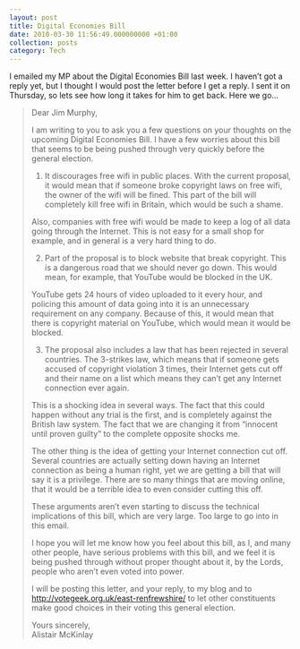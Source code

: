 ```yaml
---
layout: post
title: Digital Economies Bill
date: 2010-03-30 11:56:49.000000000 +01:00
collection: posts
category: Tech
---
```


I emailed my MP about the Digital Economies Bill last week. I haven’t got a reply yet, but I thought I would post the letter before I get a reply. I sent it on Thursday, so lets see how long it takes for him to get back. Here we go…

> Dear Jim Murphy,
>
> I am writing to you to ask you a few questions on your thoughts on the upcoming Digital Economies Bill. I have a few worries about this bill that seems to be being pushed through very quickly before the general election.
>
> 1. It discourages free wifi in public places. With the current proposal, it would mean that if someone broke copyright laws on free wifi, the owner of the wifi will be fined. This part of the bill will completely kill free wifi in Britain, which would be such a shame.
>
> Also, companies with free wifi would be made to keep a log of all data going through the Internet. This is not easy for a small shop for example, and in general is a very hard thing to do.
>
> 2. Part of the proposal is to block website that break copyright. This is a dangerous road that we should never go down. This would mean, for example, that YouTube would be blocked in the UK.
>
> YouTube gets 24 hours of video uploaded to it every hour, and policing this amount of data going into it is an unnecessary requirement on any company. Because of this, it would mean that there is copyright material on YouTube, which would mean it would be blocked.
>
> 3. The proposal also includes a law that has been rejected in several countries. The 3-strikes law, which means that if someone gets accused of copyright violation 3 times, their Internet gets cut off and their name on a list which means they can’t get any Internet connection ever again.
>
> This is a shocking idea in several ways. The fact that this could happen without any trial is the first, and is completely against the British law system. The fact that we are changing it from “innocent until proven guilty” to the complete opposite shocks me.
>
> The other thing is the idea of getting your Internet connection cut off. Several countries are actually setting down having an Internet connection as being a human right, yet we are getting a bill that will say it is a privilege. There are so many things that are moving online, that it would be a terrible idea to even consider cutting this off.
>
> These arguments aren’t even starting to discuss the technical implications of this bill, which are very large. Too large to go into in this email.
>
> I hope you will let me know how you feel about this bill, as I, and many other people, have serious problems with this bill, and we feel it is being pushed through without proper thought about it, by the Lords, people who aren’t even voted into power.
>
> I will be posting this letter, and your reply, to my blog and to http://votegeek.org.uk/east-renfrewshire/ to let other constituents make good choices in their voting this general election.
>
> Yours sincerely,  
>  Alistair McKinlay
